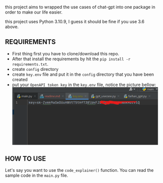 this project aims to wrapped the use cases of chat-gpt
into one package in order to make our life easier.

this project uses Python 3.10.9, I guess it should be fine 
if you use 3.6 above.

## REQUIREMENTS
- First thing first you have to clone/download this repo. 
- After that install the requirements by hit the `pip install -r requirements.txt`. 
- create ``config`` directory
- create ``key.env`` file and put it in the `config` directory that you have been created
- put your ``OpenAPI token key`` in the `key.env` file, notice the picture bellow:
![key.env](example_key.env.png)

## HOW TO USE
Let's say you want to use the `code_explainer()` function. You
can read the sample code in the `main.py` file.

